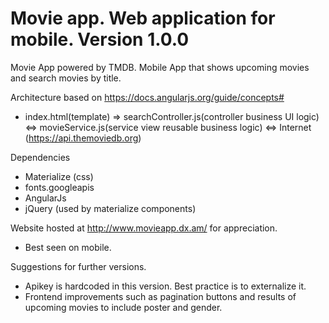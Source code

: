 # Movie app. Web application for mobile. Version 1.0.0

Movie App powered by TMDB. Mobile App that shows upcoming movies and search movies by title.

Architecture based on https://docs.angularjs.org/guide/concepts#

 * index.html(template) => searchController.js(controller business UI logic) <=> movieService.js(service view reusable business logic) <=> Internet (https://api.themoviedb.org)

Dependencies
* Materialize (css)
* fonts.googleapis
* AngularJs
* jQuery (used by materialize components)

Website hosted at http://www.movieapp.dx.am/ for appreciation.

* Best seen on mobile.

Suggestions for further versions.
 * Apikey is hardcoded in this version. Best practice is to externalize it. 
 * Frontend improvements such as pagination buttons and results of upcoming movies to include poster and gender.
